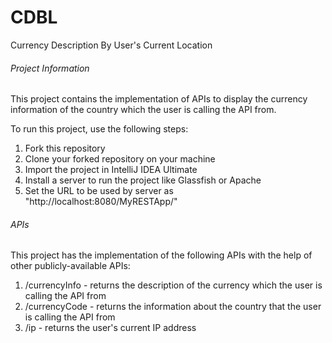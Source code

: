 # CDBL
Currency Description By User's Current Location

###### Project Information

This project contains the implementation of APIs to display the currency information of the country which the user is calling the API from.

To run this project, use the following steps:
1. Fork this repository
2. Clone your forked repository on your machine
3. Import the project in IntelliJ IDEA Ultimate
4. Install a server to run the project like Glassfish or Apache
5. Set the URL to be used by server as "http://localhost:8080/MyRESTApp/"

###### APIs

This project has the implementation of the following APIs with the help of other publicly-available APIs:
1. /currencyInfo - returns the description of the currency which the user is calling the API from
2. /currencyCode - returns the information about the country that the user is calling the API from
3. /ip - returns the user's current IP address
